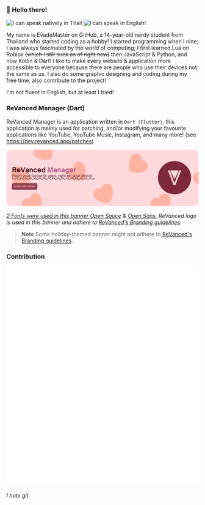 ### 👋 Hello there!

![I can speak natively in Thai!](https://img.shields.io/badge/I%20can%20speak%20natively%20in-Thai-brightgreen?style=for-the-badge "I can speak natively in Thai!")
![I can speak in English!](https://img.shields.io/badge/I%20can%20speak%20in-English-yellow?style=for-the-badge "I can speak in English!") 

My name is EvadeMaster on GitHub, a 14-year-old nerdy student from Thailand who started coding as a hobby! I started programming when I nine; I was always fascinated by the world of computing; I first learned Lua on Roblox ~~(which I still suck as of right now)~~ then JavaScript & Python, and now Kotlin & Dart! I like to make every website & application more accessible to everyone because there are people who use their devices not the same as us. I also do some graphic designing and coding during my free time, also contribute to the project!

I'm not fluent in English, but at least I tried!


### ReVanced Manager (Dart)
ReVanced Manager is an application written in `Dart (Flutter)`, this application is mainly used for patching, and/or modifying your favourite applications like YouTube, YouTube Music, Instagram, and many more! (see https://dev.revanced.app/patches)

<picture>
  <a target="_blank" href="https://github.com/revanced/revanced-manager"><source media="(prefers-color-scheme: dark)" srcset="ReVancedManager/dark.png">
  <a target="_blank" href="https://github.com/revanced/revanced-manager"><source media="(prefers-color-scheme: light)" srcset="ReVancedManager/light.png">
  <img alt="ReVanced Manager" src="ReVancedManager/light.png">
</picture>
    
*2 Fonts were used in this banner [Open Sauce](https://github.com/marcologous/Open-Sauce-Fonts) & [Open Sans](https://github.com/googlefonts/opensans), ReVanced logo is used in this banner and adhere to [ReVanced's Branding guidelines](https://github.com/revanced/revanced-branding/tree/dev)*.
    
> **Note** Some holiday-themed banner might not adhere to [ReVanced's Branding guidelines](https://github.com/revanced/revanced-branding/tree/dev).
### Contribution

<img src="metrics.classic.svg" />


<!--

Lorem ipsum dolor sit amet, consectetur adipiscing elit, sed do eiusmod tempor incididunt ut labore et dolore magna aliqua. Quis risus sed vulputate odio ut enim. Leo urna molestie at elementum eu. Mattis enim ut tellus elementum sagittis vitae et leo duis. Ultrices in iaculis nunc sed augue lacus viverra vitae congue. Amet risus nullam eget felis eget nunc. Mattis aliquam faucibus purus in massa tempor. Augue mauris augue neque gravida in fermentum et. Nisi est sit amet facilisis magna etiam tempor orci. In ante metus dictum at tempor commodo. Platea dictumst quisque sagittis purus sit amet.

-->


###### I hate git
